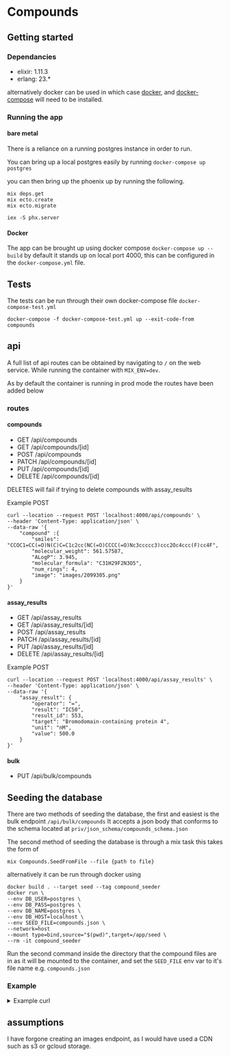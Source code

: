 # Compounds

## Getting started

### Dependancies

- elixir: 1.11.3
- erlang: 23.\*

alternatively docker can be used
in which case [docker](https://docs.docker.com/get-docker/), and [docker-compose](https://docs.docker.com/compose/install/) will need to be installed.

### Running the app

#### bare metal

There is a reliance on a running postgres instance in order to run.

You can bring up a local postgres easily by running `docker-compose up postgres`

you can then bring up the phoenix up by running the following.

```
mix deps.get
mix ecto.create
mix ecto.migrate

iex -S phx.server
```

#### Docker

The app can be brought up using docker compose `docker-compose up --build` by default it stands up on local port 4000, this can be configured in the `docker-compose.yml` file.

## Tests

The tests can be run through their own docker-compose file `docker-compose-test.yml`

```
docker-compose -f docker-compose-test.yml up --exit-code-from compounds
```

## api

A full list of api routes can be obtained by navigating to `/` on the web service. While running the container with `MIX_ENV=dev`.

As by default the container is running in prod mode the routes have been added below

### routes
#### compounds

- GET /api/compounds
- GET /api/compounds/[id]
- POST /api/compounds
- PATCH /api/compounds/[id]
- PUT /api/compounds/[id]
- DELETE /api/compounds/[id] 

DELETES will fail if trying to delete compounds with assay_results

Example POST
```
curl --location --request POST 'localhost:4000/api/compounds' \
--header 'Content-Type: application/json' \
--data-raw '{
    "compound" :{
        "smiles": "CCOC1=CC(=O)N(C)C=C1c2cc(NC(=O)CCCC(=O)Nc3ccccc3)ccc2Oc4ccc(F)cc4F",
        "molecular_weight": 561.57587,
        "ALogP": 3.945,
        "molecular_formula": "C31H29F2N3O5",
        "num_rings": 4,
        "image": "images/2099305.png"
    }
}'
```

#### assay_results

- GET /api/assay_results
- GET /api/assay_results/[id]
- POST /api/assay_results
- PATCH /api/assay_results/[id]
- PUT /api/assay_results/[id]
- DELETE /api/assay_results/[id]

Example POST
```
curl --location --request POST 'localhost:4000/api/assay_results' \
--header 'Content-Type: application/json' \
--data-raw '{
    "assay_result": {
        "operator": "=",
        "result": "IC50",
        "result_id": 553,
        "target": "Bromodomain-containing protein 4",
        "unit": "nM",
        "value": 500.0
    }
}'
```

#### bulk
- PUT /api/bulk/compounds
## Seeding the database

There are two methods of seeding the database, the first and easiest is the bulk endpoint `/api/bulk/compounds` It accepts a json body that conforms to the schema located at `priv/json_schema/compounds_schema.json`

The second method of seeding the database is through a mix task this takes the form of

```
mix Compounds.SeedFromFile --file {path to file}
```

alternatively it can be run through docker using

```
docker build . --target seed --tag compound_seeder
docker run \
--env DB_USER=postgres \
--env DB_PASS=postgres \
--env DB_NAME=postgres \
--env DB_HOST=localhost \
--env SEED_FILE=compounds.json \
--network=host
--mount type=bind,source="$(pwd)",target=/app/seed \
--rm -it compound_seeder
```

Run the second command inside the directory that the compound files are in as it will be mounted to the container, and set the `SEED_FILE` env var to it's file name e.g. `compounds.json`

### Example

<details>
  <summary>Example curl</summary>
    
```
curl --location --request PUT 'localhost:4000/api/bulk/compounds' \
--header 'Content-Type: application/json' \
--data-raw '[
    {
        "compound_id": 2099305,
        "smiles": "CCOC1=CC(=O)N(C)C=C1c2cc(NC(=O)CCCC(=O)Nc3ccccc3)ccc2Oc4ccc(F)cc4F",
        "molecular_weight": 561.57587,
        "ALogP": 3.945,
        "molecular_formula": "C31H29F2N3O5",
        "num_rings": 4,
        "image": "images/2099305.png",
        "assay_results": [
            {
                "result_id": 17790202,
                "target": "Bromodomain-containing protein 4",
                "result": "Ki",
                "operator": "=",
                "value": 284,
                "unit": "nM"
            }
        ]
    },
    {
        "compound_id": 2125660,
        "smiles": "CCOC1=CC(=O)N(C)C=C1c2cc(NC(=O)Cc3noc4ccccc34)ccc2Oc5ccc(F)cc5F",
        "molecular_weight": 531.50683,
        "ALogP": 4.27,
        "molecular_formula": "C29H23F2N3O5",
        "num_rings": 5,
        "image": "images/2125660.png",
        "assay_results": [
            {
                "result_id": 17790198,
                "target": "Bromodomain-containing protein 4",
                "result": "Ki",
                "operator": "=",
                "value": 137,
                "unit": "nM"
            }
        ]
    },
    {
        "compound_id": 2176417,
        "smiles": "CCOC1=CC(=O)N(C)C=C1c2cc(NC(=O)Cc3cccc4ccccc34)ccc2Oc5ccc(F)cc5F",
        "molecular_weight": 540.55665,
        "ALogP": 5.096,
        "molecular_formula": "C32H26F2N2O4",
        "num_rings": 5,
        "image": "images/2176417.png",
        "assay_results": [
            {
                "result_id": 17790193,
                "target": "Bromodomain-containing protein 4",
                "result": "Ki",
                "operator": "=",
                "value": 140,
                "unit": "nM"
            }
        ]
    },
    {
        "compound_id": 2098840,
        "smiles": "CCOC1=CC(=O)N(C)C=C1c2cc(NC(=O)Nc3cccc(OC)c3)ccc2Oc4ccc(F)cc4F",
        "molecular_weight": 521.51201,
        "ALogP": 4.045,
        "molecular_formula": "C28H25F2N3O5",
        "num_rings": 4,
        "image": "images/2098840.png",
        "assay_results": [
            {
                "result_id": 17790184,
                "target": "Bromodomain-containing protein 4",
                "result": "Ki",
                "operator": "=",
                "value": 1030,
                "unit": "nM"
            }
        ]
    },
    {
        "compound_id": 2137553,
        "smiles": "CCOC1=CC(=O)N(C)C=C1c2cc(NC(=O)Nc3ccc(OC(F)(F)F)cc3)ccc2Oc4ccc(F)cc4F",
        "molecular_weight": 575.4834,
        "ALogP": 6.181,
        "molecular_formula": "C28H22F5N3O5",
        "num_rings": 4,
        "image": "images/2137553.png",
        "assay_results": [
            {
                "result_id": 17790180,
                "target": "Bromodomain-containing protein 4",
                "result": "Ki",
                "operator": ">",
                "value": 2380,
                "unit": "nM"
            }
        ]
    },
    {
        "compound_id": 2107746,
        "smiles": "CCOC1=CC(=O)N(C)C=C1c2cc(NCc3ncccc3C)ccc2Oc4ccc(F)cc4F",
        "molecular_weight": 477.50251,
        "ALogP": 4.311,
        "molecular_formula": "C27H25F2N3O3",
        "num_rings": 4,
        "image": "images/2107746.png",
        "assay_results": [
            {
                "result_id": 17790174,
                "target": "Bromodomain-containing protein 4",
                "result": "Ki",
                "operator": "=",
                "value": 320,
                "unit": "nM"
            }
        ]
    },
    {
        "compound_id": 2167381,
        "smiles": "CCOC1=CC(=O)N(C)C=C1c2cc(NC(=O)Cn3ccc(n3)c4ccccc4F)ccc2Oc5ccc(F)cc5F",
        "molecular_weight": 574.54981,
        "ALogP": 4.807,
        "molecular_formula": "C31H25F3N4O4",
        "num_rings": 5,
        "image": "images/2167381.png",
        "assay_results": [
            {
                "result_id": 17790170,
                "target": "Bromodomain-containing protein 4",
                "result": "Ki",
                "operator": ">",
                "value": 2380,
                "unit": "nM"
            }
        ]
    },
    {
        "compound_id": 2152891,
        "smiles": "CCOC1=CC(=O)N(C)C=C1c2cc(NC(=O)Cc3ccc4OCCCc4c3)ccc2Oc5ccc(F)cc5F",
        "molecular_weight": 546.56123,
        "ALogP": 4.702,
        "molecular_formula": "C31H28F2N2O5",
        "num_rings": 5,
        "image": "images/2152891.png",
        "assay_results": [
            {
                "result_id": 17790164,
                "target": "Bromodomain-containing protein 4",
                "result": "Ki",
                "operator": "=",
                "value": 271,
                "unit": "nM"
            }
        ]
    },
    {
        "compound_id": 1440191,
        "smiles": "COc1ccccc1S(=O)(=O)Nc2ccc3NC(=O)N(C)Cc3c2",
        "molecular_weight": 347.38888,
        "ALogP": 1.376,
        "molecular_formula": "C16H17N3O4S",
        "num_rings": 3,
        "image": "images/1440191.png",
        "assay_results": [
            {
                "result_id": 13477950,
                "target": "Bromodomain-containing protein 4",
                "result": "Kd",
                "operator": "=",
                "value": 136,
                "unit": "nM"
            }
        ]
    },
    {
        "compound_id": 1585157,
        "smiles": "COc1cc2c3NC(=O)N([C@H](C)c4ccccn4)c3cnc2cc1c5c(C)onc5C",
        "molecular_weight": 415.44454,
        "ALogP": 2.601,
        "molecular_formula": "C23H21N5O3",
        "num_rings": 5,
        "image": "images/1585157.png",
        "assay_results": [
            {
                "result_id": 13477951,
                "target": "Bromodomain-containing protein 4",
                "result": "Kd",
                "operator": "=",
                "value": 100,
                "unit": "nM"
            }
        ]
    },
    {
        "compound_id": 1524804,
        "smiles": "Cc1onc(C)c1c2cc(O)cc(c2)[C@H](O)c3ccccc3",
        "molecular_weight": 295.33248,
        "ALogP": 2.996,
        "molecular_formula": "C18H17NO3",
        "num_rings": 3,
        "image": "images/1524804.png",
        "assay_results": [
            {
                "result_id": 12679312,
                "target": "Bromodomain-containing protein 4",
                "result": "Kd",
                "operator": "=",
                "value": 360,
                "unit": "nM"
            }
        ]
    },
    {
        "compound_id": 1524811,
        "smiles": "Cc1onc(C)c1c2cc(O)cc(c2)[C@@H](O)c3ccccc3",
        "molecular_weight": 295.33248,
        "ALogP": 2.996,
        "molecular_formula": "C18H17NO3",
        "num_rings": 3,
        "image": "images/1524811.png",
        "assay_results": [
            {
                "result_id": 12679259,
                "target": "Bromodomain-containing protein 4",
                "result": "Kd",
                "operator": "=",
                "value": 390,
                "unit": "nM"
            }
        ]
    },
    {
        "compound_id": 1442535,
        "smiles": "Cc1onc(C)c1c2ccc(C)c(c2)S(=O)(=O)N3CCNCC3",
        "molecular_weight": 335.42124,
        "ALogP": 1.255,
        "molecular_formula": "C16H21N3O3S",
        "num_rings": 3,
        "image": "images/1442535.png",
        "assay_results": [
            {
                "result_id": 12161642,
                "target": "Bromodomain-containing protein 4",
                "result": "IC50",
                "operator": "=",
                "value": 12000,
                "unit": "nM"
            }
        ]
    },
    {
        "compound_id": 1442562,
        "smiles": "COc1ccc(NS(=O)(=O)c2cc(ccc2C)c3c(C)onc3C)cc1",
        "molecular_weight": 372.4381,
        "ALogP": 3.188,
        "molecular_formula": "C19H20N2O4S",
        "num_rings": 3,
        "image": "images/1442562.png",
        "assay_results": [
            {
                "result_id": 12161657,
                "target": "Bromodomain-containing protein 4",
                "result": "IC50",
                "operator": "=",
                "value": 5600,
                "unit": "nM"
            }
        ]
    },
    {
        "compound_id": 1442549,
        "smiles": "Cc1onc(C)c1c2ccc(C)c(c2)S(=O)(=O)NC3CCCC3",
        "molecular_weight": 334.43318,
        "ALogP": 3.029,
        "molecular_formula": "C17H22N2O3S",
        "num_rings": 3,
        "image": "images/1442549.png",
        "assay_results": [
            {
                "result_id": 12161670,
                "target": "Bromodomain-containing protein 4",
                "result": "IC50",
                "operator": "=",
                "value": 500,
                "unit": "nM"
            }
        ]
    }
]'
```
</details>

## assumptions

I have forgone creating an images endpoint, as I would have used a CDN such as s3 or gcloud storage.
